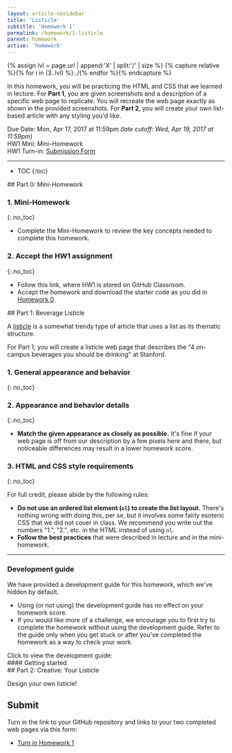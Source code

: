 ```yaml
---
layout: article-nosidebar
title: 'Listicle'
subtitle: 'Homework 1'
permalink: /homework/1-listicle
parent: homework
active: 'homework'
---
```


<script src="js/dev-guide-script.js" defer></script>

{% assign lvl = page.url | append:'X' | split:'/' | size %}
{% capture relative %}{% for i in (3..lvl) %}../{% endfor %}{% endcapture %}

In this homework, you will be practicing the HTML and CSS that we learned in lecture. For **Part 1**, you are given screenshots and a description of a specific web page to replicate. You will recreate the web page exactly as shown in the provided screenshots. For **Part 2**, you will create your own list-based article with any styling you'd like.

<span class="label">Due Date:</span> Mon, Apr 17, 2017 at 11:59pm _(late cutoff: Wed, Apr 19, 2017 at 11:59pm)_  
<span class="label">HW1 Mini:</span> Mini-Homework  
<span class="label">HW1 Turn-in:</span> [Submission Form](https://goo.gl/forms/lK8Me9DqLTWtEOZA3)

---

* TOC
{:toc}

<section class="part" markdown="1">
## Part 0: Mini-Homework

### 1. Mini-Homework
{:.no_toc}

- Complete the Mini-Homework to review the key concepts needed to complete this homework.

### 2. Accept the HW1 assignment
{:.no_toc}

- Follow this link, where HW1 is stored on GitHub Classroom.
- Accept the homework and download the starter code as you did in [Homework 0]({{relative}}/homework/hw0-welcome).

</section>


<section class="part" markdown="1">
## Part 1: Beverage Listicle

A [listicle](https://en.wikipedia.org/wiki/Listicle) is a somewhat trendy type of article that uses a list as its thematic structure.

For Part 1, you will create a listicle web page that describes the "4 on-campus beverages you should be drinking" at Stanford.

### 1. General appearance and behavior
{:.no_toc}


### 2. Appearance and behavior details
{:.no_toc}

- **Match the given appearance as closely as possible.** It's fine if your web page is off from our description by a few pixels here and there, but noticeable differences may result in a lower homework score.

### 3. HTML and CSS style requirements
{:.no_toc}

For full credit, please abide by the following rules:

- **Do not use an ordered list element (`ol`) to create the list layout.** There's nothing wrong with doing this, per se, but it involves some fairly esoteric CSS that we did not cover in class. We recommend you write out the numbers "1.", "2.", etc. in the HTML instead of using `ol`.
- **Follow the best practices** that were described in lecture and in the mini-homework.

---

### Development guide

We have provided a development guide for this homework, which we've hidden by default.

- Using (or not using) the development guide has no effect on your homework score.
- If you would like more of a challenge, we encourage you to first try to complete the homework without using the development guide. Refer to the guide only when you get stuck or after you've completed the homework as a way to check your work.

<span id="dev-guide-link">
  <i class="fa fa-angle-right" aria-hidden="true"></i>
  <a>Click to view the development guide:</a>
</span>
<section id="dev-guide" markdown="1" class="hidden">
#### Getting started

</section>

</section>

<section class="part" markdown="1">
## Part 2: Creative: Your Listicle

Design your own listicle!
</section>

<section class="part" markdown="1">

## Submit

Turn in the link to your GitHub repository and links to your two completed web pages via this form:
- [Turn in Homework 1](https://goo.gl/forms/lK8Me9DqLTWtEOZA3)

</section>
